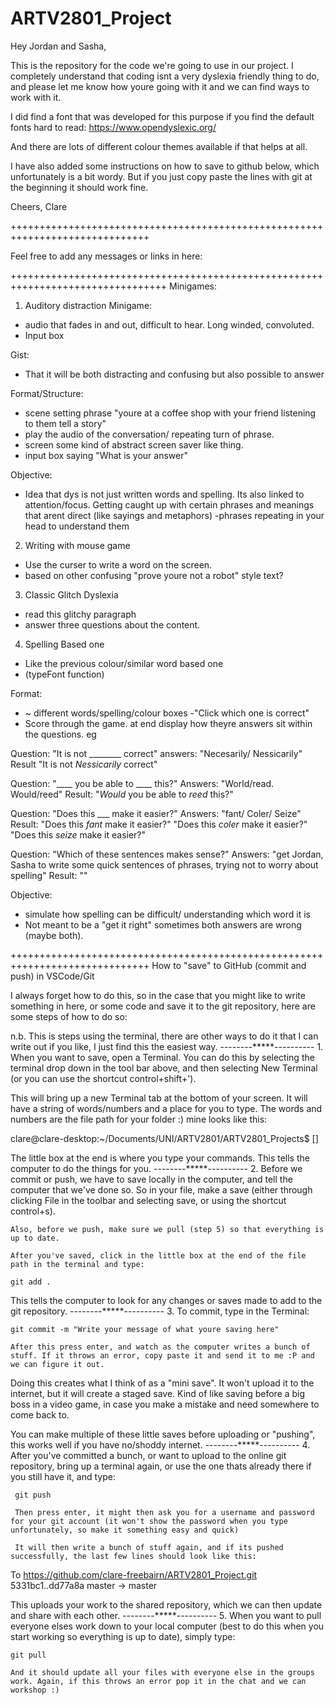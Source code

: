 # ARTV2801_Project

Hey Jordan and Sasha,

This is the repository for the code we're going to use in our project. I completely understand that coding isnt a very dyslexia friendly thing to do, and please let me know how youre going with it and we can find ways to work with it. 

I did find a font that was developed for this purpose if you find the default fonts hard to read:
https://www.opendyslexic.org/

And there are lots of different colour themes available if that helps at all.

I have also added some instructions on how to save to github below, which unfortunately is a bit wordy. But if you just copy paste the lines with git at the beginning it should work fine. 

Cheers, Clare 

++++++++++++++++++++++++++++++++++++++++++++++++++++++++++++++++++++++++++++++

Feel free to add any messages or links in here:

+++++++++++++++++++++++++++++++++++++++++++++++++++++++++++++++++++++++++++++++++
Minigames:

1. Auditory distraction Minigame:
- audio that fades in and out, difficult to hear. Long winded, convoluted.
- Input box 

Gist:
- That it will be both distracting and confusing but also possible to answer 

Format/Structure:

- scene setting phrase "youre at a coffee shop with your friend listening to them tell a story"
- play the audio of the conversation/ repeating turn of phrase.
- screen some kind of abstract screen saver like thing.
- input box saying "What is your answer"

Objective:
 - Idea that dys is not just written words and spelling. Its also linked to attention/focus. 
 Getting caught up with certain phrases and meanings that arent direct (like sayings and metaphors) 
 -phrases repeating in your head to understand them

2. Writing with mouse game
- Use the curser to write a word on the screen.
- based on other confusing "prove youre not a robot" style text?

3. Classic Glitch Dyslexia
- read this glitchy paragraph
- answer three questions about the content. 

4. Spelling Based one
- Like the previous colour/similar word based one
- (typeFont function)

Format:
- ~ different words/spelling/colour boxes
-"Click which one is correct"
- Score through the game. at end display how theyre answers sit within the questions. eg 

Question: "It is not ________ correct"
answers: "Necesarily/ Nessicarily"
Result "It is not _Nessicarily_ correct"

Question: "____ you be able to ____ this?"
Answers: "World/read. Would/reed"
Result: "_Would_ you be able to _reed_ this?"

Question: "Does this ___ make it easier?"
Answers: "fant/ Coler/ Seize"
Result: "Does this _fant_ make it easier?"
        "Does this _coler_ make it easier?"
        "Does this _seize_ make it easier?"       

Question: "Which of these sentences makes sense?"
Answers: "get Jordan, Sasha to write some quick sentences of phrases, trying not to worry about spelling"
Result: ""

Objective:
- simulate how spelling can be difficult/ understanding which word it is
- Not meant to be a "get it right" sometimes both answers are wrong (maybe both).


++++++++++++++++++++++++++++++++++++++++++++++++++++++++++++++++++++++++++++++
How to "save" to GitHub (commit and push) in VSCode/Git

I always forget how to do this, so in the case that you might like to write something in here, or some code and save it to the git repository, here are some steps of how to do so:

n.b. This is steps using the terminal, there are other ways to do it that I can write out if you like, I just find this the easiest way.
                            --------*****----------
    1. When you want to save, open a Terminal. You can do this by selecting the terminal drop down in the tool bar above, and then selecting New Terminal (or you can use the shortcut control+shift+'). 

This will bring up a new Terminal tab at the bottom of your screen. It will have a string of words/numbers and a place for you to type. The words and numbers are the file path for your folder :) mine looks like this:

clare@clare-desktop:~/Documents/UNI/ARTV2801/ARTV2801_Projects$ []

The little box at the end is where you type your commands. This tells the computer to do the things for you.
                            --------*****----------
    2. Before we commit or push, we have to save locally in the computer, and tell the computer that we've done so. So in your file, make a save (either through clicking File in the toolbar and selecting save, or using the shortcut control+s).

    Also, before we push, make sure we pull (step 5) so that everything is up to date.

    After you've saved, click in the little box at the end of the file path in the terminal and type:

    git add .  

This tells the computer to look for any changes or saves made to add to the git repository.
                            --------*****----------
    3. To commit, type in the Terminal: 
    
    git commit -m "Write your message of what youre saving here"

    After this press enter, and watch as the computer writes a bunch of stuff. If it throws an error, copy paste it and send it to me :P and we can figure it out.

Doing this creates what I think of as a "mini save". It won't upload it to the internet, but it will create a staged save. Kind of like saving before a big boss in a video game, in case you make a mistake and need somewhere to come back to. 

You can make multiple of these little saves before uploading or "pushing", this works well if you have no/shoddy internet.
                            --------*****----------
     4. After you've committed a bunch, or want to upload to the online git repository, bring up a terminal again, or use the one thats already there if you still have it, and type:

     git push

     Then press enter, it might then ask you for a username and password for your git account (it won't show the password when you type unfortunately, so make it something easy and quick)

     It will then write a bunch of stuff again, and if its pushed successfully, the last few lines should look like this:

To https://github.com/clare-freebairn/ARTV2801_Project.git
5331bc1..dd77a8a  master -> master

This uploads your work to the shared repository, which we can then update and share with each other. 
                            --------*****----------
    5. When you want to pull everyone elses work down to your local computer (best to do this when you start working so everything is up to date), simply type:

    git pull

    And it should update all your files with everyone else in the groups work. Again, if this throws an error pop it in the chat and we can workshop :)


